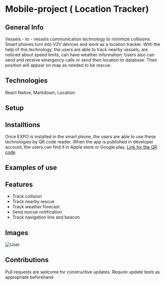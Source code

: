 # Mobile-project (<!--strong--> **Location Tracker**)
## General Info
Vessels - to - vessels communication technology to minimize collisions. Smart phones turn into V2V devices and work as a location tracker. With the help of this technology, the users are able to track nearby vessels, are noticed about speed limits, can have weather information. Users also can send and receive emergency calls or send their location to database. Their position will appear on map as needed to be rescue.

## Technologies
React Native, Markdown, Location


## Setup

## Installtions
Once EXPO is installed in the smart phone, the users are able to use these technologies by QR code reader. When the app is published in developer account, the users can find it in Apple store or Google play. [Link for the QR code](https://expo.io/@anwar-ulhaq/projects/cetema)

## Examples of use

## Features
- Track collision
- Track nearby rescue
- Track weather forecast
- Send rescue notification
- Track navigation line and beacon


## Images
![User](user.png)

## Contributions
Pull requests are welcome for constructive updates. Require update tests as appropriate beforehand 

